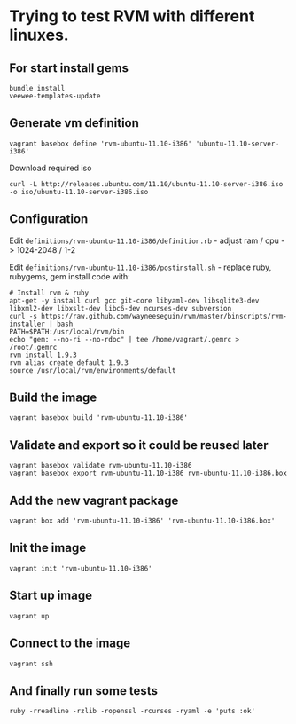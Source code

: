 # Trying to test RVM with different linuxes.

## For start install gems

    bundle install
    veewee-templates-update

## Generate vm definition

    vagrant basebox define 'rvm-ubuntu-11.10-i386' 'ubuntu-11.10-server-i386'

Download required iso

    curl -L http://releases.ubuntu.com/11.10/ubuntu-11.10-server-i386.iso -o iso/ubuntu-11.10-server-i386.iso

## Configuration

Edit `definitions/rvm-ubuntu-11.10-i386/definition.rb` - adjust ram / cpu -> 1024-2048 / 1-2

Edit `definitions/rvm-ubuntu-11.10-i386/postinstall.sh` - replace ruby, rubygems, gem install code with:

    # Install rvm & ruby
    apt-get -y install curl gcc git-core libyaml-dev libsqlite3-dev libxml2-dev libxslt-dev libc6-dev ncurses-dev subversion
    curl -s https://raw.github.com/wayneeseguin/rvm/master/binscripts/rvm-installer | bash
    PATH=$PATH:/usr/local/rvm/bin
    echo "gem: --no-ri --no-rdoc" | tee /home/vagrant/.gemrc > /root/.gemrc
    rvm install 1.9.3
    rvm alias create default 1.9.3
    source /usr/local/rvm/environments/default

## Build the image

    vagrant basebox build 'rvm-ubuntu-11.10-i386'

## Validate and export so it could be reused later

    vagrant basebox validate rvm-ubuntu-11.10-i386
    vagrant basebox export rvm-ubuntu-11.10-i386 rvm-ubuntu-11.10-i386.box

## Add the new vagrant package

    vagrant box add 'rvm-ubuntu-11.10-i386' 'rvm-ubuntu-11.10-i386.box'

## Init the image

    vagrant init 'rvm-ubuntu-11.10-i386'

## Start up image

    vagrant up

## Connect to the image

    vagrant ssh

## And finally run some tests

    ruby -rreadline -rzlib -ropenssl -rcurses -ryaml -e 'puts :ok'

